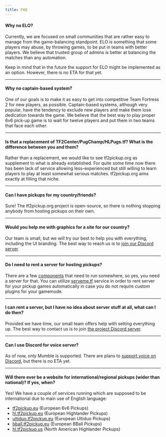 ```yaml
---
title: FAQ
---
```


#### Why no ELO?

Currently, we are focused on small communities that are rather easy to manage from the game-balancing standpoint.
ELO is something that some players may abuse, by throwing games, to be put in teams with better players.
We believe that trusted group of admins is better at balancing the matches than any automation.

Keep in mind that in the future the support for ELO might be implemented as an option. However, there is no ETA for that yet.

---

#### Why no captain-based system?

One of our goals is to make it as easy to get into competitive Team Fortress 2 for new players, as possible.
Captain-based systems, although very popular, have the tendency to exclude new players and make them lose dedication
towards the game. We believe that the best way to play proper 6v6 pick-up game is to wait for twelve
players and put them in two teams that face each other.

---

#### Is that a replacement of TF2Center/PugChamp/HLPugs.tf? What is the difference between you and them?

Rather than a replacement, we would like to see tf2pickup.org as supplement to what is already established.
For quite some time now there has been lack of service allowing less-experienced but still willing to learn players to play
at least somewhat serious matches. tf2pickup.org aims exactly at filling that niche.

---

#### Can I have pickups for my country/friends?

Sure! The tf2pickup.org project is open-source, so there is nothing stopping anybody from hosting pickups on their own.

---

#### Would you help me with graphics for a site for our country?

Our team is small, but we will try our best to help you with everything, including the UI branding. The best way to reach us is to [join our Discord server](https://discord.gg/5w6WF7xFZp).

---

#### Do I need to rent a server for hosting pickups?

There are a few [components](docs/components-introduction) that need to run somewhere, so yes, you need a server for that. You can utilize [serveme.tf](https://serveme.tf) service in order to rent server for your pickup games automatically in case you do not require custom plugins for your gamemode.

---

#### I can rent a server, but I have no idea about server stuff at all, what can I do then?

Provided we have time, our small team offers help with setting everything up. The best way to contact us is
to join [the project Discord server](https://discord.gg/5w6WF7xFZp).

---

#### Can I use Discord for voice server?

As of now, only Mumble is supported. There are plans to [support voice on Discord](https://w.supra.tf/b/xYYTewYR5RcvfHBZ8/tf2pickup-pl/vBANztBiqsLh6zuTz), but there is no ETA yet.

---

#### Will there ever be a website for international/regional pickups (wider than national)? If yes, when?

Yes! We have a couple of services running which are supposed to be international due to main use of English language:

- [tf2pickup.eu](https://tf2pickup.eu) (European 6v6 Pickups)
- [hl.tf2pickup.eu](https://hl.tf2pickup.eu) (European Highlander Pickups)
- [ultiduo.tf2pickup.eu](https://ultiduo.tf2pickup.eu) (European Ultiduo Pickups)
- [bball.tf2pickup.eu](https://bball.tf2pickup.eu) (European BBall Pickups)
- [hl.tf2pickup.us](https://hl.tf2pickup.us) (North American Highlander Pickups)
